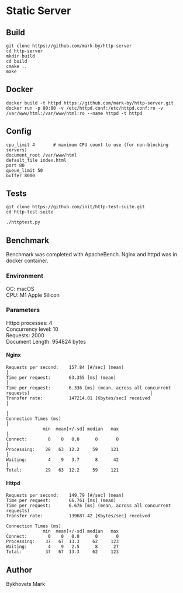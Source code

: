 # Static Server

## Build
```shell
git clone https://github.com/mark-by/http-server
cd http-server
mkdir build
cd build
cmake ..
make
```

## Docker
```shell
docker build -t httpd https://github.com/mark-by/http-server.git
docker run -p 80:80 -v /etc/httpd.conf:/etc/httpd.conf:ro -v /var/www/html:/var/www/html:ro --name httpd -t httpd
```

## Config
```text
cpu_limit 4       # maximum CPU count to use (for non-blocking servers)
document_root /var/www/html
default_file index.html
port 80
queue_limit 50
buffer 8000
```

## Tests
```shell
git clone https://github.com/init/http-test-suite.git
cd http-test-suite

./httptest.py
```

## Benchmark
Benchmark was completed with ApacheBench. Nginx and httpd was in docker container.  

### Environment
OC: macOS  
CPU: М1 Apple Silicon

### Parameters
Httpd processes: 4  
Concurrency level: 10   
Requests: 2000  
Document Length: 954824 bytes  

#### Nginx
```text
Requests per second:    157.84 [#/sec] (mean)                                                                          │
Time per request:       63.355 [ms] (mean)                                                                             │
Time per request:       6.336 [ms] (mean, across all concurrent requests)                                              │
Transfer rate:          147214.01 [Kbytes/sec] received                                                                │
                                                                                                                       │
Connection Times (ms)                                                                                                  │
              min  mean[+/-sd] median   max                                                                            │
Connect:        0    0   0.0      0       0                                                                            │
Processing:    28   63  12.2     59     121                                                                            │
Waiting:        4    9   3.7      8      42                                                                            │
Total:         29   63  12.2     59     121
```

#### Httpd
```text
Requests per second:    149.79 [#/sec] (mean)
Time per request:       66.761 [ms] (mean)
Time per request:       6.676 [ms] (mean, across all concurrent requests)
Transfer rate:          139687.42 [Kbytes/sec] received

Connection Times (ms)
              min  mean[+/-sd] median   max
Connect:        0    0   0.0      0       0
Processing:    37   67  13.3     62     123
Waiting:        4    9   2.5      8      27
Total:         37   67  13.3     62     123
```

## Author
Bykhovets Mark